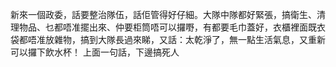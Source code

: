 新來一個政委，話要整治隊伍，話佢管得好仔細。大隊中隊都好緊張，搞衛生、清理物品、乜都唔准擺出來、仲要柜筒唔可以攞嘢，有都要毛巾蓋好，衣櫃裡面既衣袋都唔准放雜物，搞到大隊長過來睇，又話：太乾淨了，無一點生活氣息，又重新可以攞下飲水杯！
上面一句話，下邊搞死人